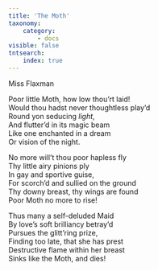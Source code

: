 ```yaml
---
title: 'The Moth'
taxonomy:
    category:
        - docs
visible: false
tntsearch:
    index: true
---
```


<div class="author">Miss Flaxman</div>

Poor little Moth, how low thou’rt laid!  
Would thou hadst never thoughtless play’d  
Round yon seducing *light*,  
And flutter’d in its magic beam  
Like one enchanted in a dream  
Or vision of <span data-tippy="delight" class="green">the night</span>.

No more will’t thou poor hapless fly  
Thy little airy pinions ply  
In gay and sportive guise,  
For scorch’d and sullied on the ground  
Thy downy breast, thy wings are found  
Poor Moth <span data-tippy="ne’er" class="green">no</span> more to rise!

Thus many a self-deluded Maid  
By love’s soft brilliancy betray’d  
Pursues the glitt’ring prize,  
Finding too late, that she has prest  
Destructive flame within her breast  
Sinks like the Moth, and dies!